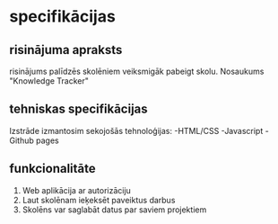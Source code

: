 # specifikācijas

## risinājuma apraksts
risinājums palīdzēs skolēniem veiksmigāk pabeigt skolu. Nosaukums "Knowledge Tracker"

## tehniskas specifikācijas
Izstrāde izmantosim sekojošās tehnoloģijas:
-HTML/CSS
-Javascript
-Github pages

## funkcionalitāte
1. Web aplikācija ar autorizāciju
2. Laut skolēnam ieķeksēt paveiktus darbus
3. Skolēns var saglabāt datus par saviem projektiem
